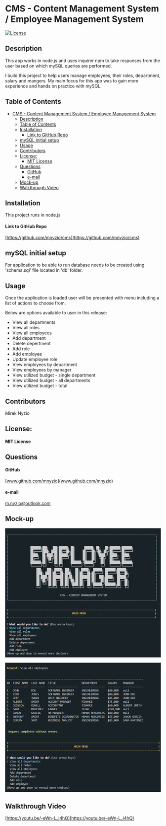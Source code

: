# CMS - Content Management System / Employee Management System

[![License](https://img.shields.io/badge/License-MIT_License-green)](#license)
## Description
This app works in node.js and uses inquirer npm to take responses from the user based on which mySQL queries are performed. 

I build this project to help users manage employees, their roles, department, salary and mangers.
My main focus for this app was to gain more experience and hands on practice with mySQL. 

## Table of Contents
- [CMS - Content Management System / Employee Management System](#cms---content-management-system--employee-management-system)
  - [Description](#description)
  - [Table of Contents](#table-of-contents)
  - [Installation](#installation)
      - [Link to GitHub Repo](#link-to-github-repo)
  - [mySQL initial setup](#mysql-initial-setup)
  - [Usage](#usage)
  - [Contributors](#contributors)
  - [License:](#license)
      - [MIT License](#mit-license)
  - [Questions](#questions)
      - [GitHub](#github)
      - [e-mail](#e-mail)
  - [Mock-up](#mock-up)
  - [Walkthrough Video](#walkthrough-video)

## Installation
This project runs in node.js
#### Link to GitHub Repo
[https://github.com/mnyzio/cms](https://github.com/mnyzio/cms)

## mySQL initial setup
For application to be able to run database needs to be created using 'schema.sql' file located in 'db' folder. 
## Usage

Once the application is loaded user will be presented with menu including a list of actions to choose from. 

Below are options available to user in this release:
- View all departments
- View all roles
- View all employees
- Add department
- Delete depertment
- Add role
- Add employee
- Update employee role
- View employees by department
- View employees by manager
- View utilized budget - single department
- View utilized budget - all departments
- View utilized budget - total

## Contributors
Mirek Nyzio
## License:
#### MIT License
## Questions
#### GitHub
[www.github.com/mnyzio](www.github.com/mnyzio)
#### e-mail
[m.nyzio@outlook.com](m.nyzio@outlook.com)

## Mock-up
!["Main Image"](./img/main.png)

!["Employee Image](./img/emloyees.png)

## Walkthrough Video

[https://youtu.be/-eWn-L_i4hQ](https://youtu.be/-eWn-L_i4hQ)
